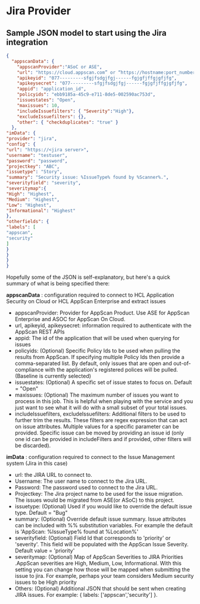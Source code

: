 # Jira Provider

## Sample JSON model to start using the Jira integration
```json
{
  "appscanData": {
    "appscanProvider":"ASoC or ASE",
    "url": "https://cloud.appscan.com” or “https://hostname:port_number/ase ",
    "apikeyid": "077---------sfgjfsdgjfgj------fgjgfjffgjgfjfg",
    "apikeysecret": "077---------sfgjfsdgjfgj------fgjgfjffgjgfjfg",
    "appid": "application_id",
    "policyids": "ebb9185a-45c9-e711-8de5-002590ac753d",
    "issuestates": "Open",
    "maxissues": 10,
    "includeIssuefilters": { "Severity":"High"},
    "excludeIssuefilters": {},
    "other": { "checkduplicates": "true" }
  },
"imData": {
"provider": "jira",
"config": {
"url": "https://<jira server>",
"username": "testuser",
"password": "password",
"projectkey": "ABC",
"issuetype": "Story",
"summary": "Security issue: %IssueType% found by %Scanner%.",
"severityfield": "severity",
"severitymap":{
"High": "Highest",
"Medium": "Highest",
"Low": "Highest",
"Informational": "Highest"
},
"otherfields": {
"labels": [
"appscan",
"security"
]
}
}
}
}
```
Hopefully some of the JSON is self-explanatory, but here&#39;s a quick summary of what is being specified there:

**appscanData** : configuration required to connect to HCL Application Security on Cloud or HCL AppScan Enterprise and extract issues

- appscanProvider: Provider for AppScan Product. Use ASE for AppScan Enterprise and ASOC for AppScan On Cloud.
- url, apikeyid, apikeysecret: information required to authenticate with the AppScan REST APIs
- appid: The id of the application that will be used when querying for issues
- policyids: (Optional) Specific Policy Ids to be used when pulling the results from AppScan. If specifying multiple Policy Ids then provide a comma-separated list. By default, only issues that are open and out-of-compliance with the application&#39;s registered polices will be pulled. (Baseline is currently selected)
- issuestates: (Optional) A specific set of issue states to focus on. Default = &quot;Open&quot;
- maxissues: (Optional) The maximum number of issues you want to process in this job. This is helpful when playing with the service and you just want to see what it will do with a small subset of your total issues.
- includeIssuefilters, excludeIssuefilters: Additional filters to be used to further trim the results. These filters are regex expression that can act on issue attributes. Multiple values for a specific parameter can be provided. Specific issue can be moved by providing an issue id (only one id can be provided in includeFilters and if provided, other filters will be discarded).

**imData** : configuration required to connect to the Issue Management system (Jira in this case)

- url: the JIRA URL to connect to.
- Username: The user name to connect to the Jira URL.
- Password: The password used to connect to the Jira URL.
- Projectkey: The Jira project name to be used for the issue migration. The issues would be migrated from ASE(or ASoC) to this project.
- issuetype: (Optional) Used if you would like to override the default issue type. Default = &quot;Bug&quot;
- summary: (Optional) Override default issue summary. Issue attributes can be included with %% substitution variables. For example the default is &#39;AppScan: %IssueType% found at %Location%&#39;
- severityfield: (Optional) Field Id that corresponds to &#39;priority&#39; or &#39;severity&#39;. This field will be populated with the AppScan Issue Severity. Default value = &#39;priority&#39;
- severitymap: (Optional) Map of AppScan Severities to JIRA Priorities .AppScan severities are High, Medium, Low, Informational. With this setting you can change how those will be mapped when submitting the issue to jira. For example, perhaps your team considers Medium security issues to be High priority
- Others: (Optional) Additional JSON that should be sent when creating JIRA issues. For example: { labels: [&#39;appscan&#39;,&#39;security&#39;] }.

